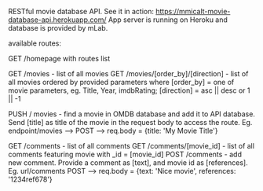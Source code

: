 RESTful movie database API. See it in action: https://mmicalt-movie-database-api.herokuapp.com/
App server is running on Heroku and database is provided by mLab.

available routes: 

GET /homepage with routes list

GET /movies - list of all movies
GET /movies/[order_by]/[direction] - list of all movies ordered by provided parameters
        where [order_by] = one of movie parameters, eg. Title, Year, imdbRating; 
        [direction] = asc || desc or 1 || -1
        
PUSH / movies - find a movie in OMDB database and add it to API database. Send [title] as title of the movie in the request body to access the route. Eg. endpoint/movies --> POST --> req.body = {title: 'My Movie Title'}

GET /comments - list of all comments
GET /comments/[movie_id] - list of all comments featuring movie with _id = [movie_id]
POST /comments - add new comment. Provide a comment as [text], and movie id as [references]. Eg. url/comments POST --> req.body = {text: 'Nice movie', references: '1234ref678'}
